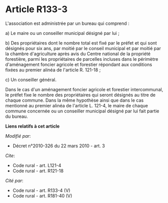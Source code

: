 # Article R133-3

L'association est administrée par un bureau qui comprend : 

a) Le maire ou un conseiller municipal désigné par lui ; 

b) Des propriétaires dont le nombre total est fixé par le préfet et qui sont désignés pour six ans, par moitié par le conseil
municipal et par moitié par la chambre d'agriculture après avis du Centre national de la propriété forestière, parmi les
propriétaires de parcelles incluses dans le périmètre d'aménagement foncier agricole et forestier répondant aux conditions
fixées au premier alinéa de l'article R. 121-18 ; 

c) Un conseiller général. 

Dans le cas d'un aménagement foncier agricole et forestier intercommunal, le préfet fixe le nombre des propriétaires qui
seront désignés au titre de chaque commune. Dans la même hypothèse ainsi que dans le cas mentionné au premier alinéa de
l'article L. 121-4, le maire de chaque commune concernée ou un conseiller municipal désigné par lui fait partie du bureau.

**Liens relatifs à cet article**

_Modifié par_:

  - Décret n°2010-326 du 22 mars 2010 - art. 3

_Cite_:

  - Code rural - art. L121-4
  - Code rural - art. R121-18

_Cité par_:

  - Code rural - art. R133-4 (V)
  - Code rural - art. R181-40 (V)
